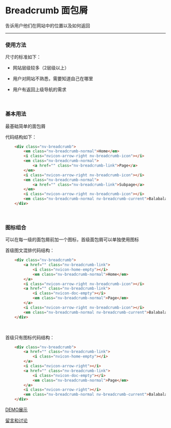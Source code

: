 # Breadcrumb 面包屑

告诉用户他们在网站中的位置以及如何返回

---

### 使用方法

尺寸的标准如下：

+ 网站层级较多（2层级以上）

+ 用户对网站不熟悉，需要知道自己在哪里

+ 用户有返回上级导航的需求

<br/>

### 基本用法

最基础简单的面包屑

代码结构如下：

```html
    <div class="nv-breadcrumb">
        <em class="nv-breadcrumb-normal">Home</em>
        <i class="nvicon-arrow-right nv-breadcrumb-icon"></i>
        <em class="nv-breadcrumb-normal">
            <a href="" class="nv-breadcrumb-link">Page</a>
        </em>
        <i class="nvicon-arrow-right nv-breadcrumb-icon"></i>
        <em class="nv-breadcrumb-normal">
            <a href="" class="nv-breadcrumb-link">Subpage</a>
        </em>
        <i class="nvicon-arrow-right nv-breadcrumb-icon"></i>
        <em class="nv-breadcrumb-normal nv-breadcrumb-current">Balabala</em>
    </div>
```

<br/>

### 图标组合

可以在每一级的面包屑前加一个图标，首级面包屑可以单独使用图标

首级图文混排代码结构：

```html
    <div class="nv-breadcrumb">
        <a href="" class="nv-breadcrumb-link">
            <i class="nvicon-home-empty"></i>
            <em class="nv-breadcrumb-normal">Home</em>
        </a>
        <i class="nvicon-arrow-right nv-breadcrumb-icon"></i>
        <a href="" class="nv-breadcrumb-link">
            <i class="nvicon-doc-empty"></i>
            <em class="nv-breadcrumb-normal">Page</em>
        </a>
        <i class="nvicon-arrow-right nv-breadcrumb-icon"></i>
        <em class="nv-breadcrumb-normal nv-breadcrumb-current">Balabala</em>
    </div>
```
<br/>

首级只有图标代码结构：

```html
    <div class="nv-breadcrumb">
        <a href="" class="nv-breadcrumb-link">
            <i class="nvicon-home-empty"></i>
        </a>
        <i class="nvicon-arrow-right"></i>
        <a href="" class="nv-breadcrumb-link">
            <i class="nvicon-doc-empty"></i>
            <em class="nv-breadcrumb-normal">Page</em>
        </a>
        <i class="nvicon-arrow-right"></i>
        <em class="nv-breadcrumb-normal nv-breadcrumb-current">Balabala</em>
    </div>
```

[DEMO展示](http://www.nv-js.com/api?type=breadcrumb)

[留言和讨论](https://github.com/guguaihaha/nv-source/issues/6)